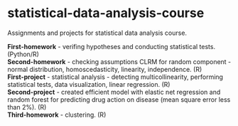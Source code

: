# statistical-data-analysis-course
Assignments and projects for statistical data analysis course.

**First-homework** - verifing hypotheses and conducting statistical tests. (Python/R) \
**Second-homework** - checking assumptions CLRM for random component - normal distribution, homoscedasticity, linearity, independence. (R) \
**First-project** - statistical analysis - detecting multicollinearity, performing statistical tests, data visualization, linear regression. (R) \
**Second-project** - created efficient model with elastic net regression and random forest for predicting drug action on disease (mean square error less than 2%). (R) \
**Third-homework** - clustering. (R)
